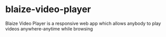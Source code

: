 # blaize-video-player
Blaize Video Player is a responsive web app which allows anybody to play videos anywhere-anytime while browsing 
